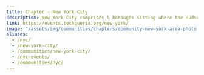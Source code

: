 ```yaml
---
title: Chapter - New York City
description: New York City comprises 5 boroughs sitting where the Hudson River meets the Atlantic Ocean.
link: https://events.techqueria.org/new-york/
image: "/assets/img/communities/chapters/community-new-york-area-photo.jpg"
aliases:
  - /nyc/
  - /new-york-city/
  - /communities/new-york-city/
  - /nyc-events/
  - /communities/nyc/
---
```

